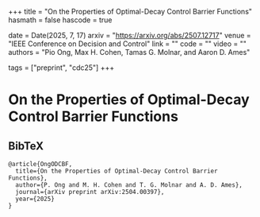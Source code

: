 +++
title = "On the Properties of Optimal-Decay Control Barrier Functions"
hasmath = false
hascode = true


date = Date(2025, 7, 17)
arxiv = "https://arxiv.org/abs/2507.12717"
venue = "IEEE Conference on Decision and Control"
link = ""
code = ""
video = ""
authors = "Pio Ong, Max H. Cohen, Tamas G. Molnar, and Aaron D. Ames"

tags = ["preprint", "cdc25"]
+++

# On the Properties of Optimal-Decay Control Barrier Functions

## BibTeX
```plaintext
@article{OngODCBF,
  title={On the Properties of Optimal-Decay Control Barrier Functions},
  author={P. Ong and M. H. Cohen and T. G. Molnar and A. D. Ames},
  journal={arXiv preprint arXiv:2504.00397},
  year={2025}
}
```
